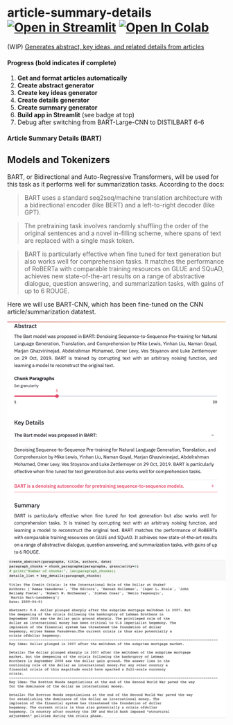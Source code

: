 # article-summary-details [![Open in Streamlit](https://static.streamlit.io/badges/streamlit_badge_black_white.svg)](https://share.streamlit.io/mattignal/article-summary-details/main/app.py) [![Open In Colab](https://colab.research.google.com/assets/colab-badge.svg)](https://colab.research.google.com/github/mattignal/article-summary-details/blob/main/Article_Summary_Details.ipynb)

(WIP) [Generates abstract, key ideas, and related details from articles](https://colab.research.google.com/github/mattignal/article-summary-details/blob/main/Article_Summary_Details.ipynb)

#### Progress (bold indicates if complete)

1. **Get and format articles automatically**
2. **Create abstract generator**
3. **Create key ideas generator**
4. **Create details generator**
5. **Create summary generator**
6. **Build app in Streamlit** (see badge at top)
7. Debug after switching from BART-Large-CNN to DISTILBART 6-6

#### Article Summary Details (BART)

## Models and Tokenizers
BART, or Bidirectional and Auto-Regressive Transformers, will be used for this task as it performs well for summarization tasks. According to the docs:

> BART uses a standard seq2seq/machine translation architecture with a bidirectional encoder (like BERT) and a left-to-right decoder (like GPT). 

> The pretraining task involves randomly shuffling the order of the original sentences and a novel in-filling scheme, where spans of text are replaced with a single mask token.

> BART is particularly effective when fine tuned for text generation but also works well for comprehension tasks. It matches the performance of RoBERTa with comparable training resources on GLUE and SQuAD, achieves new state-of-the-art results on a range of abstractive dialogue, question answering, and summarization tasks, with gains of up to 6 ROUGE.

Here we will use BART-CNN, which has been fine-tuned on the CNN article/summarization datatest.


<img src="https://github.com/mattignal/article-summary-details/blob/main/bart_app.png">

<img src="https://github.com/mattignal/article-summary-details/blob/main/Abstract_details.png">
